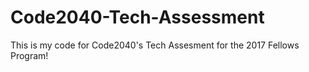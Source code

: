 # Code2040-Tech-Assessment
This is my code for Code2040's Tech Assesment for the 2017 Fellows Program!
